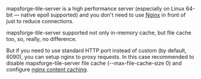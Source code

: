 mapsforge-tile-server is a high performance server (especially on Linux 64-bit — native epoll supported) and you don't need to use [Nginx](http://nginx.org) in front of just to reduce connections.

mapsforge-tile-server supported not only in-memory cache, but file cache too, so, really, no difference.

But if you need to use standard HTTP port instead of custom (by default, 6090), you can setup nginx to proxy requests. In this case recommended to disable mapsforge-tile-server file cache (--max-file-cache-size 0) and configure [nginx content caching](http://nginx.com/resources/admin-guide/caching/).
